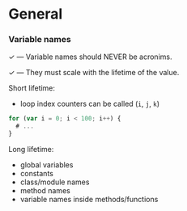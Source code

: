 # General

### Variable names

✓ — Variable names should NEVER be acronims.

✓ — They must scale with the lifetime of the value.

Short lifetime:
- loop index counters can be called (`i`, `j`, `k`)

```js
for (var i = 0; i < 100; i++) {
  # ...
}
```

Long lifetime:
- global variables
- constants
- class/module names
- method names
- variable names inside methods/functions
